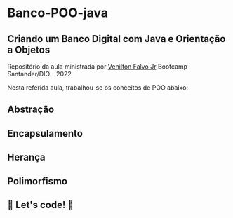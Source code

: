 # Banco-POO-java
## Criando um Banco Digital com Java e Orientação a Objetos

Repositório da aula ministrada por <a href="https://github.com/falvojr" target="_blank">Venilton Falvo Jr</a> 
Bootcamp Santander/DIO - 2022

Nesta referida aula, trabalhou-se os conceitos de POO abaixo:

## Abstração

## Encapsulamento

## Herança

## Polimorfismo


## 🚀 Let's code! 🚀
